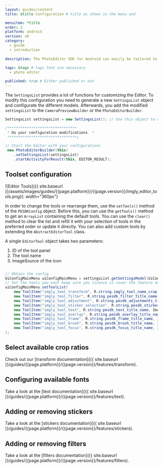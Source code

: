 ```yaml
---
layout: guides/content
title: &title Configuration # title as shown in the menu and 

menuitem: *title
order: 2
platform: android
version: v6
category: 
  - guide
  - introduction
  
description: The PhotoEditor SDK for Android can easily be tailored to meet your business needs. Learn how to swiftly create the editor your use-case requires.
  
tags: &tags # tags that are necessary
  - photo editor 

published: true # Either published or not 
---
```


The `SettingsList` provides a lot of functions for customizing the Editor.
To modify this configuration you need to generate a new `SettingsList` object and configurate the different models. Afterwards, you add the modified `settingsList` to the `CameraPreviewBuilder` or the `PhotoEditorBuilder`.

```java
SettingsList settingsList = new SettingsList(); // Use this object to do all your configurations

/********************************
 * Do your configuration modifications. *
 ********************************/

// Start the Editor with your configurations
 new PhotoEditorBuilder(this)
    .setSettingsList(settingsList)
    .startActivityForResult(this, EDITOR_RESULT);
```

## Toolset configuration

![Editor Tools]({{ site.baseurl }}/assets/images/guides/{{page.platform}}/{{page.version}}/imgly_editor_tools.png){: width="360px"}

In order to change the tools or rearrange them, use the `setTools()` method of the `PESDKConfig` object. Before this, you can use the `getTools()` method to get an `ArrayList` containing the default tools. You can use the `clear()` method to clear the list and refill it with your selection of tools in the preferred order or update it directly. You can also add custom tools by extending
the `AbstractEditorTool` class.

A single `EditorTool` object takes two parameters:

1. ID of the tool panel
2. The tool name
3. ImageSource of the icon

```java

// Obtain the config
UiConfigMainMenu uiConfigMainMenu = settingsList.getSettingsModel(UiConfigMainMenu.class) 
// Set the tools you want keep sure you licence is cover the feature and do not forget to include the correct modules in your build.gradle
uiConfigMainMenu.setToolList(
    new ToolItem("imgly_tool_transform", R.string.imgly_tool_name_crop, ImageSource.create(R.drawable.imgly_icon_tool_transform)),
    new ToolItem("imgly_tool_filter", R.string.pesdk_filter_title_name, ImageSource.create(R.drawable.imgly_icon_tool_filters)),
    new ToolItem("imgly_tool_adjustment", R.string.pesdk_adjustments_title_name, ImageSource.create(R.drawable.imgly_icon_tool_adjust)),
    new ToolItem("imgly_tool_sticker_selection", R.string.pesdk_sticker_title_name, ImageSource.create(R.drawable.imgly_icon_tool_sticker)),
    new ToolItem("imgly_tool_text", R.string.pesdk_text_title_name, ImageSource.create(R.drawable.imgly_icon_tool_text)),
    new ToolItem("imgly_tool_overlay", R.string.pesdk_overlay_title_name, ImageSource.create(R.drawable.imgly_icon_tool_overlay)),
    new ToolItem("imgly_tool_frame", R.string.pesdk_frame_title_name, ImageSource.create(R.drawable.imgly_icon_tool_frame)),
    new ToolItem("imgly_tool_brush", R.string.pesdk_brush_title_name, ImageSource.create(R.drawable.imgly_icon_tool_brush)),
    new ToolItem("imgly_tool_focus", R.string.pesdk_focus_title_name, ImageSource.create(R.drawable.imgly_icon_tool_focus))
);

```

## Select available crop ratios

Check out our [transform documentation]({{ site.baseurl }}/guides/{{page.platform}}/{{page.version}}/features/transform).

## Configuring available fonts

Take a look at the [text documentation]({{ site.baseurl }}/guides/{{page.platform}}/{{page.version}}/features/text).

## Adding or removing stickers

Take a look at the [stickers documentation]({{ site.baseurl }}/guides/{{page.platform}}/{{page.version}}/features/stickers).

## Adding or removing filters

Take a look at the [filters documentation]({{ site.baseurl }}/guides/{{page.platform}}/{{page.version}}/features/filters).


